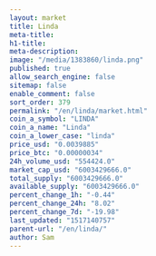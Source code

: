```yaml
---
layout: market
title: Linda
meta-title: 
h1-title: 
meta-description: 
image: "/media/1383860/linda.png"
published: true
allow_search_engine: false
sitemap: false
enable_comment: false
sort_order: 379
permalink: "/en/linda/market.html"
coin_a_symbol: "LINDA"
coin_a_name: "Linda"
coin_a_lower_case: "linda"
price_usd: "0.0039885"
price_btc: "0.00000034"
24h_volume_usd: "554424.0"
market_cap_usd: "6003429666.0"
total_supply: "6003429666.0"
available_supply: "6003429666.0"
percent_change_1h: "-0.44"
percent_change_24h: "8.02"
percent_change_7d: "-19.98"
last_updated: "1517140757"
parent-url: "/en/linda/"
author: Sam
---
```


